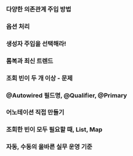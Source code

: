 ### 다양한 의존관계 주입 방법





### 옵션 처리





### 생성자 주입을 선택해라!





### 롬복과 최신 트렌드





### 조회 빈이 두 개 이상 - 문제





### @Autowired 필드명, @Qualifier, @Primary





### 어노테이션 직접 만들기





### 조회한 빈이 모두 필요할 때, List, Map





### 자동, 수동의 올바른 실무 운영 기준